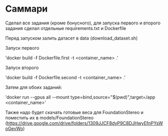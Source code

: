 # **Саммари**

Сделал все задания (кроме бонусного), для запуска первого и второго задания сделал отдельные requirements.txt и Dockerfile

Перед запуском залить датасет в data (download_dataset.sh)

Запуск первого

'docker build -f Dockerfile.first -t <container_name> .'

Запуск второго

'docker build -f Dockerfile.second -t <container_name> .'

Затем для обоих заданий:

'docker run --gpus all --mount type=bind,source="$(pwd)",target=/app <container_name>'

Также надо будет скачать готовые веса для FoundationStereo и поместить их в models/FoundationStereo (https://drive.google.com/drive/folders/1309JJCF8dyP9C8DJHwyEfnPYsWoGevWo)
